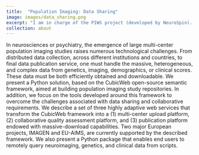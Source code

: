```yaml
---
title:  "Population Imaging: Data Sharing"
image: images/data_sharing.png
excerpt: "I am in charge of the PIWS project (developed by NeuroSpin). It allows to assemble and serve the data of major European/international projects in population imaging for big-data analyzes. PIWS relies on CubicWeb, a semantic web software developed by the French company Logilab."
collection: about
---
```


In neurosciences or psychiatry, the emergence of large multi-center population imaging studies raises numerous technological challenges. From distributed data collection, across different institutions and countries, to final data publication service, one must handle the massive, heterogeneous, and complex data from genetics, imaging, demographics, or clinical scores. These data must be both efficiently obtained and downloadable. We present a Python solution, based on the CubicWeb open-source semantic framework, aimed at building population imaging study repositories. In addition, we focus on the tools developed around this framework to overcome the challenges associated with data sharing and collaborative requirements. We describe a set of three highly adaptive web services that transform the CubicWeb framework into a (1) multi-center upload platform, (2) collaborative quality assessment platform, and (3) publication platform endowed with massive-download capabilities. Two major European projects, IMAGEN and EU-AIMS, are currently supported by the described framework. We also present a Python package that enables end users to remotely query neuroimaging, genetics, and clinical data from scripts.
